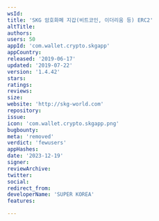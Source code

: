 ```yaml
---
wsId: 
title: 'SKG 암호화폐 지갑(비트코인, 이더리움 등) ERC2'
altTitle: 
authors: 
users: 50
appId: 'com.wallet.crypto.skgapp'
appCountry: 
released: '2019-06-17'
updated: '2019-07-22'
version: '1.4.42'
stars: 
ratings: 
reviews: 
size: 
website: 'http://skg-world.com'
repository: 
issue: 
icon: 'com.wallet.crypto.skgapp.png'
bugbounty: 
meta: 'removed'
verdict: 'fewusers'
appHashes: 
date: '2023-12-19'
signer: 
reviewArchive: 
twitter: 
social: 
redirect_from: 
developerName: 'SUPER KOREA'
features: 

---
```


